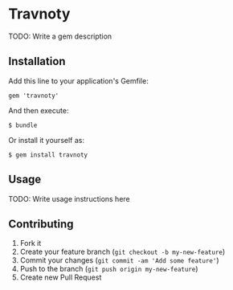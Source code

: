 # Travnoty

TODO: Write a gem description

## Installation

Add this line to your application's Gemfile:

    gem 'travnoty'

And then execute:

    $ bundle

Or install it yourself as:

    $ gem install travnoty

## Usage

TODO: Write usage instructions here

## Contributing

1. Fork it
2. Create your feature branch (`git checkout -b my-new-feature`)
3. Commit your changes (`git commit -am 'Add some feature'`)
4. Push to the branch (`git push origin my-new-feature`)
5. Create new Pull Request
